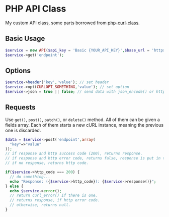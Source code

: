 # PHP API Class
My custom API class, some parts borrowed from [php-curl-class](https://github.com/php-curl-class/php-curl-class).

## Basic Usage

```php
$service = new API($api_key = 'Basic {YOUR_API_KEY}',$base_url = 'https://api.example.com/v1/', $send_json = true | false);
$service->get('endpoint');
```

## Options

```php
$service->header('key','value'); // set header
$service->opt(CURLOPT_SOMETHING,'value'); // set option
$service->json = true || false; // send data with json_encode() or http_build_query()
```

## Requests

Use `get()`, `post()`, `patch()`, or `delete()` method. All of them can be given a fields array. Each of them starts a new cURL instance, meaning the previous one is discarded.

```php
$data = $service->post('endpoint',array(
  "key"=>"value"
));
// if response and http success code (200), returns response.
// if response and http error code, returns false, response is put in the $service->error() method.
// if no response, returns http code.

if($service->http_code === 200) {
  // do something...
  echo "Response: ({$service->http_code}): {$service->response()}";
} else {
  echo $service->error();
  // return curl_error() if there is one.
  // returns response, if http error code.
  // otherwise, returns null.
}
```
